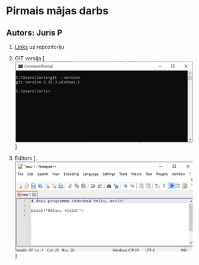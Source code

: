 # Pirmais mājas darbs
## Autors: Juris  P

1. [Links](https://github.com/PJuris/devops_basic_jurispersins) uz repozitoriju

2. GIT versija
[![GitVers](https://raw.githubusercontent.com/PJuris/devops_basic_jurispersins/main/module_1/gitvers.png)]

3. Editors
[![Notepad](https://raw.githubusercontent.com/PJuris/devops_basic_jurispersins/main/module_1/notepad.png)]